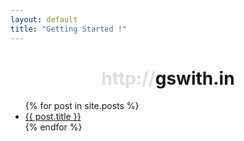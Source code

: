 ```yaml
---
layout: default
title: "Getting Started !"
---
```

<h1 style="text-align:center"><span style="color:#DDD">http://</span>gswith.in</h1>
<ul>
  {% for post in site.posts %}
    <li>
      <a href="{{ post.url }}">{{ post.title }}</a>
    </li>
  {% endfor %}
</ul>
